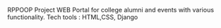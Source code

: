 RPPOOP Project 
WEB Portal for college alumni and events with
various functionality.
Tech tools : HTML,CSS, Django 

